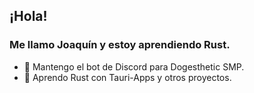 ## ¡Hola!

### Me llamo Joaquín y estoy aprendiendo Rust.
- 🔭 Mantengo el bot de Discord para Dogesthetic SMP.
- 🌱 Aprendo Rust con Tauri-Apps y otros proyectos.
